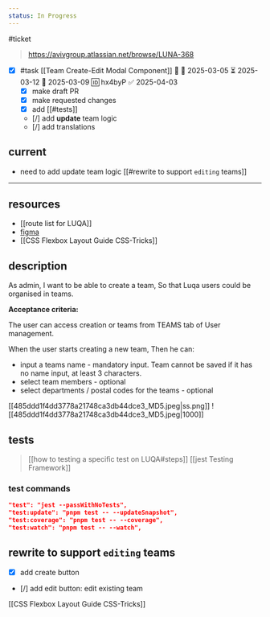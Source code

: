 ```yaml
---
status: In Progress
---
```

#ticket 

> https://avivgroup.atlassian.net/browse/LUNA-368

- [x] #task [[Team Create-Edit Modal Component]] 🔼 🛫 2025-03-05 ⏳ 2025-03-12 📅 2025-03-09 🆔 hx4byP ✅ 2025-04-03
	- [x] make draft PR
	- [x] make requested changes
	- [x] add [[#tests]]
	- [/] add **update** team logic
	- [/] add translations

## **current**
- need to add update team logic [[#rewrite to support `editing` teams]]
___
## resources
- [[route list for LUQA]]
- [figma](https://www.figma.com/design/adnxuwYgX04UHGq6KtxmK4/Seller-Lead-CRM?node-id=242-72537&p=f&t=y9Z4rGIQhwjepIRC-0 )
- [[CSS Flexbox Layout Guide  CSS-Tricks]]

## description

As admin, 
I want to be able to create a team, 
So that Luqa users could be organised in teams.

**Acceptance criteria:**

The user can access creation or teams from TEAMS tab of User management.

When the user starts creating a new team, 
Then he can:
- input a teams name - mandatory input. Team cannot be saved if it has no name input, at least 3 characters.
- select team members - optional
- select departments / postal codes for the teams - optional


[[485ddd1f4dd3778a21748ca3db44dce3_MD5.jpeg|ss.png]]
![[485ddd1f4dd3778a21748ca3db44dce3_MD5.jpeg|1000]]

## tests
> [[how to testing a specific test on LUQA#steps]]
> [[jest Testing Framework]]

### **test commands**
```json
"test": "jest --passWithNoTests",
"test:update": "pnpm test -- --updateSnapshot",
"test:coverage": "pnpm test -- --coverage",
"test:watch": "pnpm test -- --watch",
```

## rewrite to support `editing` teams

- [x] add create button
- [/] add edit button: edit existing team

[[CSS Flexbox Layout Guide  CSS-Tricks]]
